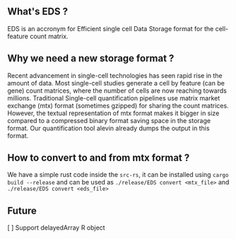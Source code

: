 ## What's EDS ?
EDS is an accronym for Efficient single cell Data Storage format for the cell-feature count matrix.

## Why we need a new storage format ?
Recent advancement in single-cell technologies has seen rapid rise in the amount of data. Most single-cell studies generate a cell by feature (can be gene) count matrices, where the number of cells are now reaching towards millions. Traditional Single-cell quantification pipelines use matrix market exchange (mtx) format (sometimes gzipped) for sharing the count matrices. However, the textual representation of mtx format makes it bigger in size compared to a compressed binary format saving space in the storage format. Our quantification tool alevin already dumps the output in this format.

## How to convert to and from mtx format ?
We have a simple rust code inside the `src-rs`, it can be installed using `cargo build --release` and can be used as `./release/EDS convert <mtx_file>` and `./release/EDS convert <eds_file>`

## Future 
[ ] Support delayedArray R object
